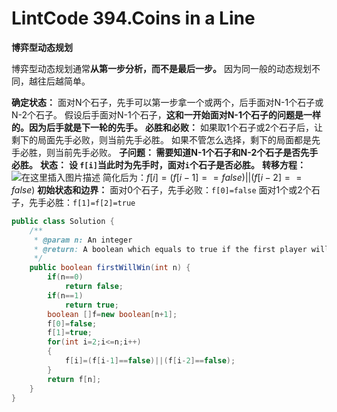 # LintCode 394.Coins in a Line
**博弈型动态规划**

博弈型动态规划通常**从第一步分析，而不是最后一步。** 因为同一般的动态规划不同，越往后越简单。

**确定状态：** 面对N个石子，先手可以第一步拿一个或两个，后手面对N-1个石子或N-2个石子。
假设后手面对N-1个石子，**这和一开始面对N-1个石子的问题是一样的。因为后手就是下一轮的先手。**
**必胜和必败：**
如果取1个石子或2个石子后，让剩下的局面先手必败，则当前先手必胜。
如果不管怎么选择，剩下的局面都是先手必胜，则当前先手必败。
**子问题：
需要知道N-1个石子和N-2个石子是否先手必胜。**
**状态：**
**设 `f[i]`当此时为先手时，面对`i`个石子是否必胜。**
**转移方程：**
![在这里插入图片描述](https://img-blog.csdnimg.cn/20200209002306913.png?x-oss-process=image/watermark,type_ZmFuZ3poZW5naGVpdGk,shadow_10,text_aHR0cHM6Ly9ibG9nLmNzZG4ubmV0L3FxXzQzMTE4Njc2,size_16,color_FFFFFF,t_70)
简化后为：$f[i]=(f[i-1]==false)||(f[i-2]==false)$
**初始状态和边界：**
面对0个石子，先手必败：`f[0]=false`
面对1个或2个石子，先手必胜：`f[1]=f[2]=true`
````java
public class Solution {
    /**
     * @param n: An integer
     * @return: A boolean which equals to true if the first player will win
     */
    public boolean firstWillWin(int n) {
        if(n==0)
            return false;
        if(n==1)
            return true;
        boolean []f=new boolean[n+1];
        f[0]=false;
        f[1]=true;
        for(int i=2;i<=n;i++)
        {
            f[i]=(f[i-1]==false)||(f[i-2]==false);
        }
        return f[n];
    }
}
````
